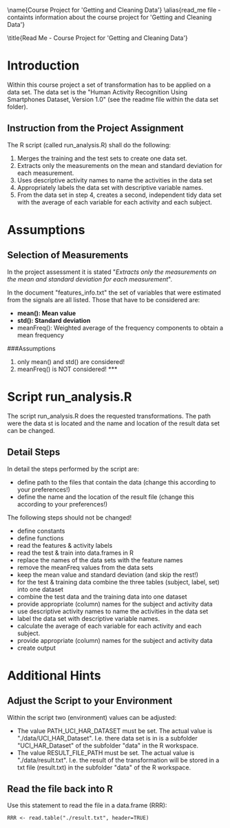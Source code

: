 \name{Course Project for 'Getting and Cleaning Data'}
\alias{read_me file - containts information about the course project for 'Getting and Cleaning Data'}

\title{Read Me - Course Project for 'Getting and Cleaning Data'}

# Introduction 

Within this course project a set of transformation has to be applied on a data set. 
The data set is the "Human Activity Recognition Using Smartphones Dataset, Version 1.0" (see the readme file within the data set folder).

## Instruction from the Project Assignment

The R script (called run_analysis.R) shall do the following: 

1. Merges the training and the test sets to create one data set.
2. Extracts only the measurements on the mean and standard deviation for each measurement. 
3. Uses descriptive activity names to name the activities in the data set
4. Appropriately labels the data set with descriptive variable names. 
5. From the data set in step 4, creates a second, independent tidy data set with the average of each variable for each activity and each subject.

# Assumptions 

## Selection of Measurements 

In the project assessment it is stated 
"_Extracts only the measurements on the mean and standard deviation for each measurement_".

In the document "features_info.txt" the set of variables that were estimated from the signals are all listed. 
Those that have to be considered are: 

* **mean(): Mean value**
* **std(): Standard deviation**
* meanFreq(): Weighted average of the frequency components to obtain a mean frequency

###Assumptions
1. only mean() and std() are considered!
2. meanFreq() is NOT  considered! *** 


# Script run_analysis.R

The script run_analysis.R does the requested transformations. The path were the data st is located and the name and location of the result data set can be changed. 

## Detail Steps 

In detail the steps performed by the script are: 

* define path to the files that contain the data
 (change this according to your preferences!)
* define the name and the location of the result file
  (change this according to your preferences!)
  
The following steps should not be changed!   
  
* define constants
* define functions
* read the features & activity labels
* read the test & train into data.frames in R 
* replace the names of the data sets with the feature names
* remove the meanFreq values from the data sets 
* keep the mean value and standard deviation (and skip the rest!)
* for the test & training data combine the three tables (subject, label, set) into one dataset 
* combine the test data and the training data into one dataset 
* provide appropriate (column) names for the subject and activity data 
* use descriptive activity names to name the activities in the data set
* label the data set with descriptive variable names. 
* calculate the average of each variable for each activity and each subject.
* provide appropriate (column) names for the subject and activity data 
* create output 

# Additional Hints 

## Adjust the Script to your Environment 

Within the script two (environment) values can be adjusted: 

* The value PATH_UCI_HAR_DATASET must be set. The actual value is "./data/UCI_HAR_Dataset". I.e. there data set is in is a subfolder "UCI_HAR_Dataset" of the subfolder "data" in the R workspace.
* The value RESULT_FILE_PATH must be set. The actual value is "./data/result.txt". I.e. the result of the transformation will be stored in a txt file (result.txt) in the subfolder "data" of the R workspace.

## Read the file back into R 

Use this statement to read the file in a data.frame (RRR): 

```
RRR <- read.table("./result.txt", header=TRUE)
```
